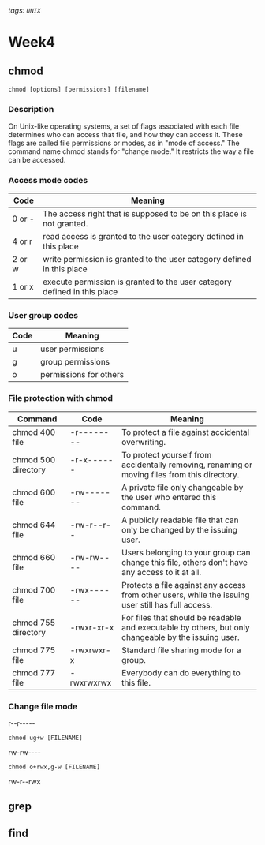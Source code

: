 ###### tags: `UNIX`

# Week4

## chmod
```
chmod [options] [permissions] [filename]
```
### Description

On Unix-like operating systems, a set of flags associated with each file determines who can access that file, and how they can access it. These flags are called file permissions or modes, as in "mode of access." The command name chmod stands for "change mode." It restricts the way a file can be accessed.

### Access mode codes


| Code | Meaning | 
| -------- | -------- | 
| 0 or - | The access right that is supposed to be on this place is not granted.| 
|4 or r|read access is granted to the user category defined in this place|
|2 or w|write permission is granted to the user category defined in this place|
|1 or x|execute permission is granted to the user category defined in this place|

### User group codes
|Code|Meaning|
|----|----|
|u|user permissions|
|g|group permissions|
|o|permissions for others|

### File protection with chmod
|Command|Code|Meaning|
|-------|----|------|
|chmod 400 file	|-r--------|To protect a file against accidental overwriting.|
|chmod 500 directory|-r-x------|	To protect yourself from accidentally removing, renaming or moving files from this directory.
|chmod 600 file	|-rw-------|A private file only changeable by the user who entered this command.
|chmod 644 file	|-rw-r--r--|A publicly readable file that can only be changed by the issuing user.
|chmod 660 file|-rw-rw----|Users belonging to your group can change this file, others don't have any access to it at all.
|chmod 700 file|-rwx------|Protects a file against any access from other users, while the issuing user still has full access.
|chmod 755 directory	|-rwxr-xr-x|For files that should be readable and executable by others, but only changeable by the issuing user.
|chmod 775 file	|-rwxrwxr-x|Standard file sharing mode for a group.
|chmod 777 file	|-rwxrwxrwx|Everybody can do everything to this file.
	
    
### Change file mode
r--r-----
```
chmod ug+w [FILENAME]
```
rw-rw----
```
chmod o+rwx,g-w [FILENAME]
```
rw-r--rwx

## grep

## find



